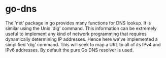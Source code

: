 # go-dns
The 'net' package in go provides many functions for DNS lookup. It is similar using the Unix 'dig' command. 
This information can be extremely useful to implement any kind of network programming that requires dynamically determining IP addresses. 
Hence here we've implemented a simplified 'dig' command. This will seek to map a URL to all of its IPv4 and IPv6 addresses. 
By default the pure Go DNS resolver is used.
